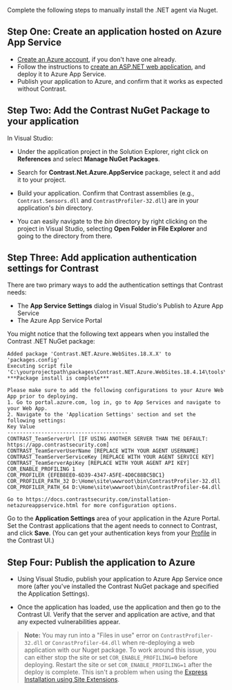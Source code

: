 <!--
title: "Installing Contrast via Nuget Azure App Service package"
description: "Guide to installing .NET Agent on Azure App Service using the Nuget package"
tags: "installation configuration .Net Azure AppService site nuget visualstudio"
-->

Complete the following steps to manually install the .NET agent via Nuget.

## Step One: Create an application hosted on Azure App Service

* [Create an Azure account](https://portal.azure.com/), if you don't have one already. 
* Follow the instructions to [create an ASP.NET web application](https://docs.microsoft.com/en-us/azure/app-service/app-service-web-get-started-dotnet-framework), and deploy it to Azure App Service.
* Publish your application to Azure, and confirm that it works as expected without Contrast. 

## Step Two: Add the Contrast NuGet Package to your application 

In Visual Studio:

* Under the application project in the Solution Explorer, right click on **References** and select **Manage NuGet Packages**.

* Search for **Contrast.Net.Azure.AppService** package, select it and add it to your project.

* Build your application. Confirm that Contrast assemblies (e.g., `Contrast.Sensors.dll` and `ContrastProfiler-32.dll`) are in your application's *bin* directory. 
 * You can easily navigate to the *bin* directory by right clicking on the project in Visual Studio, selecting **Open Folder in File Explorer** and going to the directory from there. 

## Step Three: Add application authentication settings for Contrast 

There are two primary ways to add the authentication settings that Contrast needs:

* The **App Service Settings** dialog in Visual Studio's Publish to Azure App Service 
* The Azure App Service Portal

You might notice that the following text appears when you installed the Contrast .NET NuGet package:

 ```
 Added package 'Contrast.NET.Azure.WebSites.18.X.X' to 'packages.config'  
 Executing script file 'C:\yourprojectpath\packages\Contrast.NET.Azure.WebSites.18.4.14\tools\net451\install.ps1'...
 ***Package install is complete***

 Please make sure to add the following configurations to your Azure Web App prior to deploying.
 1. Go to portal.azure.com, log in, go to App Services and navigate to your Web App.
 2. Navigate to the 'Application Settings' section and set the following settings:
 Key Value
 ---------------------------------------
 CONTRAST_TeamServerUrl [IF USING ANOTHER SERVER THAN THE DEFAULT: https://app.contrastsecurity.com]
 CONTRAST_TeamServerUserName [REPLACE WITH YOUR AGENT USERNAME]
 CONTRAST_TeamServerServiceKey [REPLACE WITH YOUR AGENT SERVICE KEY]
 CONTRAST_TeamServerApiKey [REPLACE WITH YOUR AGENT API KEY]
 COR_ENABLE_PROFILING 1
 COR_PROFILER {EFEB8EE0-6D39-4347-A5FE-4D0C88BC5BC1}
 COR_PROFILER_PATH_32 D:\Home\site\wwwroot\bin\ContrastProfiler-32.dll
 COR_PROFILER_PATH_64 D:\Home\site\wwwroot\bin\ContrastProfiler-64.dll

 Go to https://docs.contrastsecurity.com/installation-netazureappservice.html for more configuration options.
```

Go to the **Application Settings** area of your application in the Azure Portal. Set the Contrast applications that the agent needs to connect to Contrast, and click **Save**. (You can get your authentication keys from your [Profile](user-account.html#profile) in the Contrast UI.)

## Step Four: Publish the application to Azure 

* Using Visual Studio, publish your application to Azure App Service once more (after you've installed the Contrast NuGet package and specified the Application Settings).

* Once the application has loaded, use the application and then go to the Contrast UI. Verify that the server and application are active, and that any expected vulnerabilities appear.

> **Note:** You may run into a "Files in use" error on `ContrastProfiler-32.dll` or `ConrastProfiler-64.dll` when re-deploying a web application with our Nuget package. To work around this issue, you can either stop the site or set `COR_ENABLE_PROFILING=0` before deploying. Restart the site or set `COR_ENABLE_PROFILING=1` after the deploy is complete. This isn't a problem when using the [Express Installation using  Site Extensions](installation-netinstall.html#site-extension-installation).

